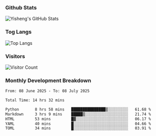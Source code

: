 ### Github Stats
![Yisheng's GitHub Stats](https://github-readme-stats-9qabuvhk1-gongyisheng.vercel.app/api?username=gongyisheng&count_private=true&show_icons=true)
### Tog Langs
![Top Langs](https://github-readme-stats-9qabuvhk1-gongyisheng.vercel.app/api/top-langs/?username=gongyisheng&layout=compact)
### Visitors
![Visitor Count](https://profile-counter.glitch.me/gongyisheng/count.svg)
### Monthly Development Breakdown
<!--START_SECTION:waka-->

```txt
From: 08 June 2025 - To: 08 July 2025

Total Time: 14 hrs 32 mins

Python       8 hrs 58 mins   ███████████████▒░░░░░░░░░   61.68 %
Markdown     3 hrs 9 mins    █████▒░░░░░░░░░░░░░░░░░░░   21.74 %
HTML         53 mins         █▓░░░░░░░░░░░░░░░░░░░░░░░   06.17 %
YAML         40 mins         █░░░░░░░░░░░░░░░░░░░░░░░░   04.66 %
TOML         34 mins         █░░░░░░░░░░░░░░░░░░░░░░░░   03.91 %
```

<!--END_SECTION:waka-->
